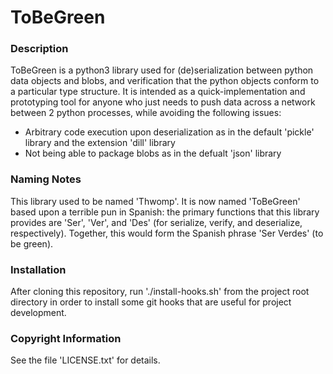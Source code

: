 # ToBeGreen

### Description

ToBeGreen is a python3 library used for (de)serialization between python data objects and blobs, and verification that the python objects conform to a particular type structure. It is intended as a quick-implementation and prototyping tool for anyone who just needs to push data across a network between 2 python processes, while avoiding the following issues:
- Arbitrary code execution upon deserialization as in the default 'pickle' library and the extension 'dill' library
- Not being able to package blobs as in the defualt 'json' library

### Naming Notes

This library used to be named 'Thwomp'. It is now named 'ToBeGreen' based upon a terrible pun in Spanish: the primary functions that this library provides are 'Ser', 'Ver', and 'Des' (for serialize, verify, and deserialize, respectively). Together, this would form the Spanish phrase 'Ser Verdes' (to be green).

### Installation

After cloning this repository, run './install-hooks.sh' from the project root directory in order to install some git hooks that are useful for project development.

### Copyright Information

See the file 'LICENSE.txt' for details.